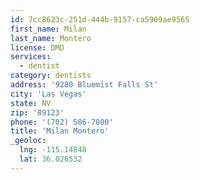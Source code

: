 ```yaml
---
id: 7cc8623c-251d-444b-9157-ca5909ae9565
first_name: Milan
last_name: Montero
license: DMD
services:
  - dentist
category: dentists
address: '9280 Bluemist Falls St'
city: 'Las Vegas'
state: NV
zip: '89123'
phone: '(702) 586-7800'
title: 'Milan Montero'
_geoloc:
  lng: -115.14848
  lat: 36.026532
---
```

